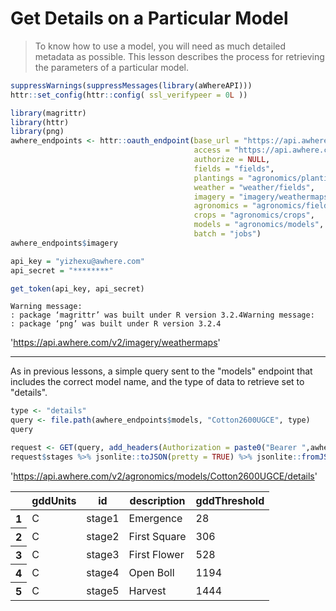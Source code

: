 
<h1>Get Details on a Particular Model</h1>

>To know how to use a model, you will need as much detailed metadata as possible. This lesson describes the process for retrieving the parameters of a particular model.


```R
suppressWarnings(suppressMessages(library(aWhereAPI)))
httr::set_config(httr::config( ssl_verifypeer = 0L ))

library(magrittr)
library(httr)
library(png)
awhere_endpoints <- httr::oauth_endpoint(base_url = "https://api.awhere.com/v2", 
                                         access = "https://api.awhere.com/oauth/token",
                                         authorize = NULL,
                                         fields = "fields", 
                                         plantings = "agronomics/plantings",
                                         weather = "weather/fields", 
                                         imagery = "imagery/weathermaps",
                                         agronomics = "agronomics/fields", 
                                         crops = "agronomics/crops", 
                                         models = "agronomics/models",
                                         batch = "jobs")
awhere_endpoints$imagery

api_key = "yizhexu@awhere.com"
api_secret = "********"

get_token(api_key, api_secret)
```

    Warning message:
    : package ‘magrittr’ was built under R version 3.2.4Warning message:
    : package ‘png’ was built under R version 3.2.4




'https://api.awhere.com/v2/imagery/weathermaps'

___

<p>As in previous lessons, a simple query sent to the "models" endpoint that includes the correct model name, and the type of data to retrieve set to "details".</p>


```R
type <- "details"
query <- file.path(awhere_endpoints$models, "Cotton2600UGCE", type)
query

request <- GET(query, add_headers(Authorization = paste0("Bearer ",awhereEnv75247$token))) %>% content()
request$stages %>% jsonlite::toJSON(pretty = TRUE) %>% jsonlite::fromJSON(flatten = TRUE)
```




'https://api.awhere.com/v2/agronomics/models/Cotton2600UGCE/details'






<table>
<thead><tr><th></th><th scope=col>gddUnits</th><th scope=col>id</th><th scope=col>description</th><th scope=col>gddThreshold</th></tr></thead>
<tbody>
	<tr><th scope=row>1</th><td>C</td><td>stage1</td><td>Emergence</td><td>28</td></tr>
	<tr><th scope=row>2</th><td>C</td><td>stage2</td><td>First Square</td><td>306</td></tr>
	<tr><th scope=row>3</th><td>C</td><td>stage3</td><td>First Flower</td><td>528</td></tr>
	<tr><th scope=row>4</th><td>C</td><td>stage4</td><td>Open Boll</td><td>1194</td></tr>
	<tr><th scope=row>5</th><td>C</td><td>stage5</td><td>Harvest</td><td>1444</td></tr>
</tbody>
</table>




